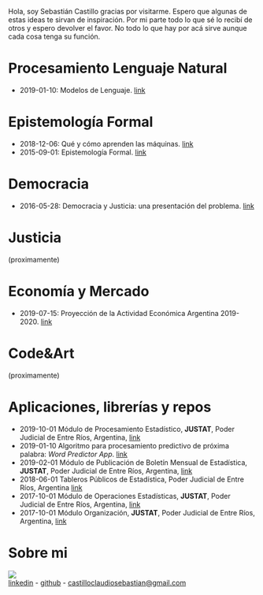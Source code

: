 Hola, soy Sebastián Castillo gracias por visitarme. Espero que algunas de estas ideas te sirvan de inspiración. Por mi parte todo lo que sé lo recibí de otros y espero devolver el favor. No todo lo que hay por acá sirve aunque cada cosa tenga su función. 

# Procesamiento Lenguaje Natural

- 2019-01-10: Modelos de Lenguaje. [link](https://castillosebastian.github.io/NLP/Modelos-de-Lenguaje.html)

# Epistemología Formal
- 2018-12-06: Qué y cómo aprenden las máquinas. [link](https://castillosebastian.github.io/epistemologia_formal/Qué-y-cómo-aprenden-las-redes-neuronales.html)
- 2015-09-01: Epistemología Formal. [link](https://castillosebastian.github.io/epistemologia_formal/epistemología_formal.html)   

# Democracia
- 2016-05-28: Democracia y Justicia: una presentación del problema. [link](https://castillosebastian.github.io/democracia/Democracia_y_Justicia__una_presentacion_del_problema.html)

# Justicia
(proximamente)

# Economía y Mercado
- 2019-07-15: Proyección de la Actividad Económica Argentina 2019-2020. [link](https://castillosebastian.github.io/economía_mercado/Proyección_Actividad_Económica_2019_2020.html)

# Code&Art
(proximamente)

# Aplicaciones, librerías y repos
- 2019-10-01 Módulo de Procesamiento Estadístico, **JUSTAT**, Poder Judicial de Entre Ríos, Argentina, [link](https://bitbucket.org/apgye/apgyeprocesamiento/src/master/)    
- 2019-01-10 Algoritmo para procesamiento predictivo de próxima palabra: *Word Predictor App*. 
[link](https://castillocs.shinyapps.io/shiny_app/)      
- 2019-02-01 Módulo de Publicación de Boletín Mensual de Estadística, **JUSTAT**, Poder Judicial de Entre Ríos, Argentina, [link](https://bitbucket.org/apgye/apgyeinformes/src/master/)
- 2018-06-01 Tableros Públicos de Estadística, Poder Judicial de Entre Ríos, Argentina [link](https://bitbucket.org/apgye/tablero/src/master/)    
- 2017-10-01 Módulo de Operaciones Estadísticas, **JUSTAT**, Poder Judicial de Entre Ríos, Argentina, [link](https://bitbucket.org/apgye/apgyeoperationsjuser/src/master/)    
- 2017-10-01 Módulo Organización, **JUSTAT**, Poder Judicial de Entre Ríos, Argentina, [link](https://bitbucket.org/apgye/apgyejuserorganization/src/master/)     
  
# Sobre mi
![](hijos.jpg)     
[linkedin](https://www.linkedin.com/in/claudio-sebasti%C3%A1n-castillo-846a91110/) -  [github](https://github.com/castillosebastian) - castilloclaudiosebastian@gmail.com


